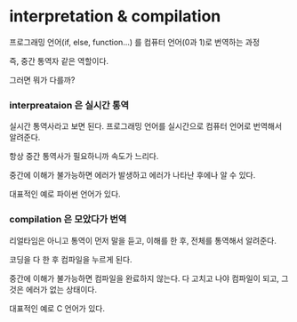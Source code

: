 # interpretation & compilation

프로그래밍 언어(if, else, function...) 를 컴퓨터 언어(0과 1)로 번역하는 과정

즉, 중간 통역자 같은 역할이다.



그러면 뭐가 다를까?



### interpreataion 은 실시간 통역

실시간 통역사라고 보면 된다. 프로그래밍 언어를 실시간으로 컴퓨터 언어로 번역해서 알려준다.

항상 중간 통역사가 필요하니까 속도가 느리다.

중간에 이해가 불가능하면 에러가 발생하고 에러가 나타난 후에나 알 수 있다.

대표적인 예로 파이썬 언어가 있다.



### compilation 은 모았다가 번역

리얼타임은 아니고 통역이 먼저 말을 듣고, 이해를 한 후, 전체를 통역해서 알려준다.

코딩을 다 한 후 컴파일을 누르게 된다.

중간에 이해가 불가능하면 컴파일을 완료하지 않는다. 다 고치고 나야 컴파일이 되고, 그것은 에러가 없는 상태이다.

대표적인 예로 C 언어가 있다.